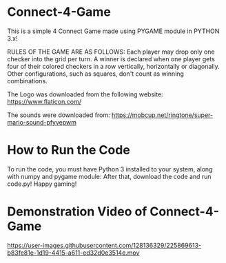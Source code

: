 # Connect-4-Game
This is a simple 4 Connect Game made using PYGAME module in PYTHON 3.x!

RULES OF THE GAME ARE AS FOLLOWS:
Each player may drop only one checker into the grid per turn. A winner is declared when one player gets four of their colored checkers in a row vertically, horizontally or diagonally. Other configurations, such as squares, don't count as winning combinations.

The Logo was downloaded from the following website:
https://www.flaticon.com/

The sounds were downloaded from:
https://mobcup.net/ringtone/super-mario-sound-pfyvepwm

# How to Run the Code
To run the code, you must have Python 3 installed to your system, along with numpy and pygame module:
After that, download the code and run code.py!
Happy gaming!

# Demonstration Video of Connect-4-Game
https://user-images.githubusercontent.com/128136329/225869613-b83fe81e-1d19-4415-a611-ed32d0e3514e.mov

